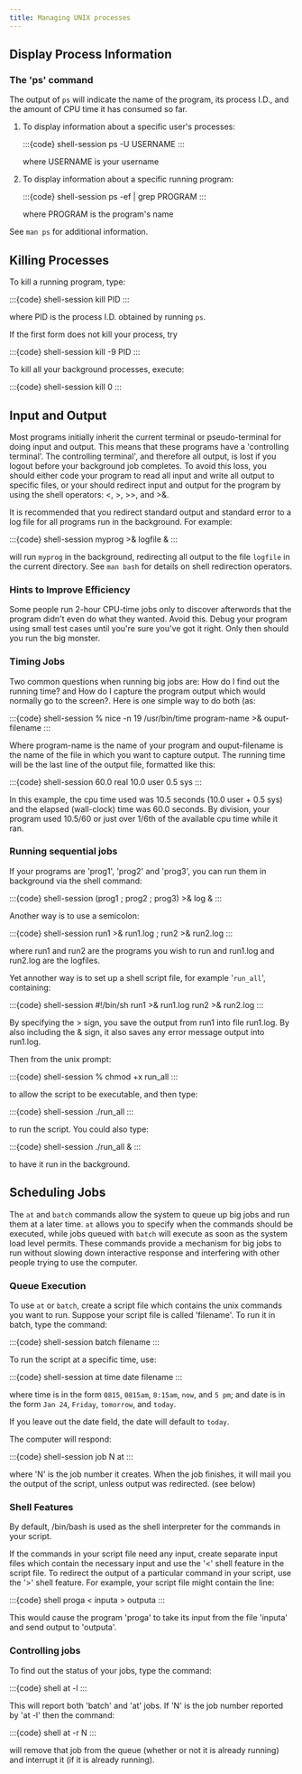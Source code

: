 ```yaml
---
title: Managing UNIX processes
---
```


## Display Process Information

### The 'ps' command

The output of `ps` will indicate the name of the program, its
process I.D., and the amount of CPU time it has consumed so far.

1.  To display information about a specific user's processes:

    :::{code} shell-session
    ps -U USERNAME
    :::

    where USERNAME is your username

1.  To display information about a specific running program:

    :::{code} shell-session
    ps -ef | grep PROGRAM
    :::

    where PROGRAM is the program's name

See `man ps` for additional information.

## Killing Processes

To kill a running program, type:

:::{code} shell-session
kill PID
:::

where PID is the process I.D. obtained by running `ps`.

If the first form does not kill your process, try

:::{code} shell-session
kill -9 PID
:::

To kill all your background processes, execute:

:::{code} shell-session
kill 0
:::

## Input and Output

Most programs initially inherit the current terminal or pseudo-terminal
for doing input and output. This means that these programs have a
'controlling terminal'. The controlling terminal', and therefore all
output, is lost if you logout before your background job completes. To
avoid this loss, you should either code your program to read all input
and write all output to specific files, or your should redirect input
and output for the program by using the shell operators: \<, \>, \>\>,
and \>&.

It is recommended that you redirect standard output and standard error
to a log file for all programs run in the background. For example:

:::{code} shell-session
myprog >& logfile &
:::

will run `myprog` in the background, redirecting all output to the file
`logfile` in the current directory. See `man bash` for details on shell
redirection operators.

### Hints to Improve Efficiency

Some people run 2-hour CPU-time jobs only to discover afterwords that
the program didn't even do what they wanted. Avoid this. Debug your
program using small test cases until you're sure you've got it right.
Only then should you run the big monster.

### Timing Jobs

Two common questions when running big jobs are: How do I find out the
running time? and How do I capture the program output which would
normally go to the screen?. Here is one simple way to do both (as:

:::{code} shell-session
% nice -n 19 /usr/bin/time program-name >& ouput-filename
:::

Where program-name is the name of your program and ouput-filename is the
name of the file in which you want to capture output. The running time
will be the last line of the output file, formatted like this:

:::{code} shell-session
60.0 real        10.0 user         0.5 sys
:::

In this example, the cpu time used was 10.5 seconds (10.0 user + 0.5
sys) and the elapsed (wall-clock) time was 60.0 seconds. By division,
your program used 10.5/60 or just over 1/6th of the available cpu time
while it ran.

### Running sequential jobs

If your programs are 'prog1', 'prog2' and 'prog3', you can run them in
background via the shell command:

:::{code} shell-session
(prog1 ; prog2 ; prog3) >& log &
:::

Another way is to use a semicolon:

:::{code} shell-session
run1 >& run1.log ; run2 >& run2.log
:::

where run1 and run2 are the programs you wish to run and run1.log and
run2.log are the logfiles.

Yet annother way is to set up a shell script file, for example
'`run_all`', containing:

:::{code} shell-session
#!/bin/sh run1 >& run1.log run2 >& run2.log
:::

By specifying the \> sign, you save the output from run1 into file
run1.log. By also including the & sign, it also saves any error message
output into run1.log.

Then from the unix prompt:

:::{code} shell-session
% chmod +x run_all
:::

to allow the script to be executable, and then type:

:::{code} shell-session
./run_all
:::

to run the script. You could also type:

:::{code} shell-session
./run_all &
:::

to have it run in the background.

## Scheduling Jobs

The `at` and `batch` commands allow the system to queue up big
jobs and run them at a later time. `at` allows you to specify when
the commands should be executed, while jobs queued with `batch` will
execute as soon as the system load level permits. These commands provide
a mechanism for big jobs to run without slowing down interactive
response and interfering with other people trying to use the computer.

### Queue Execution

To use `at` or `batch`, create a script file which contains the
unix commands you want to run. Suppose your script file is called
'filename'. To run it in batch, type the command:

:::{code} shell-session
batch filename
:::

To run the script at a specific time, use:

:::{code} shell-session
at time date filename
:::

where time is in the form `0815`, `0815am`, `8:15am`, `now`, and `5 pm`;
and date is in the form `Jan 24`, `Friday`, `tomorrow`, and `today`.

If you leave out the date field, the date will default to `today`.

The computer will respond:

:::{code} shell-session
job N at <full date>
:::

where 'N' is the job number it creates. When the job finishes, it will
mail you the output of the script, unless output was redirected. (see
below)

### Shell Features

By default, /bin/bash is used as the shell interpreter for the commands
in your script.

If the commands in your script file need any input, create separate
input files which contain the necessary input and use the '\<' shell
feature in the script file. To redirect the output of a particular
command in your script, use the '\>' shell feature. For example, your
script file might contain the line:

:::{code} shell
proga < inputa > outputa
:::

This would cause the program 'proga' to take its input from the file
'inputa' and send output to 'outputa'.

### Controlling jobs

To find out the status of your jobs, type the command:

:::{code} shell
at -l
:::

This will report both 'batch' and 'at' jobs. If 'N' is the job number
reported by 'at -l' then the command:

:::{code} shell
at -r N
:::

will remove that job from the queue (whether or not it is already
running) and interrupt it (if it is already running).
